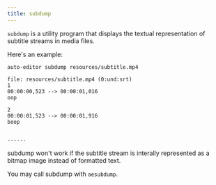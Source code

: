 ```yaml
---
title: subdump
---
```


`subdump` is a utility program that displays the textual representation of subtitle streams in media files.

Here's an example:

```
auto-editor subdump resources/subtitle.mp4

file: resources/subtitle.mp4 (0:und:srt)
1
00:00:00,523 --> 00:00:01,016
oop

2
00:00:01,523 --> 00:00:01,916
boop


------
```

subdump won't work if the subtitle stream is interally represented as a bitmap image instead of formatted text.

You may call subdump with `aesubdump`.
